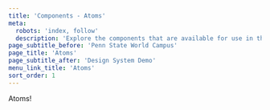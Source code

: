 ```yaml
---
title: 'Components - Atoms'
meta:
  robots: 'index, follow'
  description: 'Explore the components that are available for use in the design system.'
page_subtitle_before: 'Penn State World Campus'
page_title: 'Atoms'
page_subtitle_after: 'Design System Demo'
menu_link_title: 'Atoms'
sort_order: 1
---
```


Atoms!